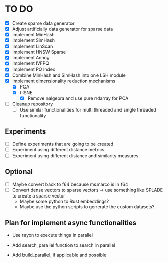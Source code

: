 # TO DO

- [x] Create sparse data generator
- [x] Adjust artificially data generator for sparse data
- [x] Implement MinHash
- [x] Implement SimHash
- [x] Implement LinScan
- [x] Implement HNSW Sparse
- [x] Implement Annoy
- [x] Implement IVFPQ
- [x] Implement PQ Index
- [x] Combine MinHash and SimHash into one LSH module
- [x] Implement dimensionality reduction mechanisms
  - [x] PCA
  - [x] t-SNE
    - [x] Remove nalgebra and use pure ndarray for PCA
- [ ] Cleanup repository
  - [ ] Use similar functionalities for multi threaded and single threaded functionality

## Experiments

- [ ] Define experiments that are going to be created
- [ ] Experiment using different distance metrics
- [ ] Experiment using different distance and similarity measures

## Optional

- [ ] Maybe convert back to f64 because msmarco is in f64
- [ ] Convert dense vectors to sparse vectors -> use something like SPLADE to create a sparse vector
  - Maybe some python to Rust embeddings?
  - Maybe use the python scripts to generate the custom datasets?

## Plan for implement async functionalities

- Use rayon to execute things in parallel

- Add search_parallel function to search in parallel
- Add build_parallel, if applicable and possible
